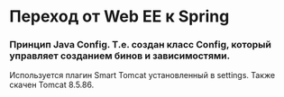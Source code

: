 # Переход от Web EE к Spring

### Принцип Java Config. Т.е. создан класс Config, который управляет созданием бинов и зависимостями.
Используется плагин Smart Tomcat установленный в settings. Также скачен Tomcat 8.5.86.